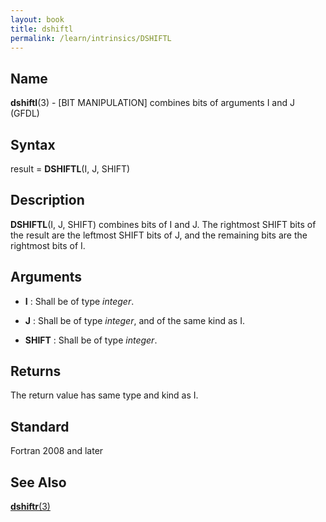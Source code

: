 ```yaml
---
layout: book
title: dshiftl
permalink: /learn/intrinsics/DSHIFTL
---
```

## __Name__

__dshiftl__(3) - \[BIT MANIPULATION\] combines bits of arguments I and J
(GFDL)

## __Syntax__

result = __DSHIFTL__(I, J, SHIFT)

## __Description__

__DSHIFTL__(I, J, SHIFT) combines bits of I and J. The rightmost SHIFT
bits of the result are the leftmost SHIFT bits of J, and the remaining
bits are the rightmost bits of I.

## __Arguments__

  - __I__
    : Shall be of type _integer_.

  - __J__
    : Shall be of type _integer_, and of the same kind as I.

  - __SHIFT__
    : Shall be of type _integer_.

## __Returns__

The return value has same type and kind as I.

## __Standard__

Fortran 2008 and later

## __See Also__

[__dshiftr__(3)](DSHIFTR)
